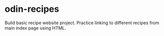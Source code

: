 # odin-recipes
Build basic recipe website project.
Practice linking to different recipes from main index page using HTML.